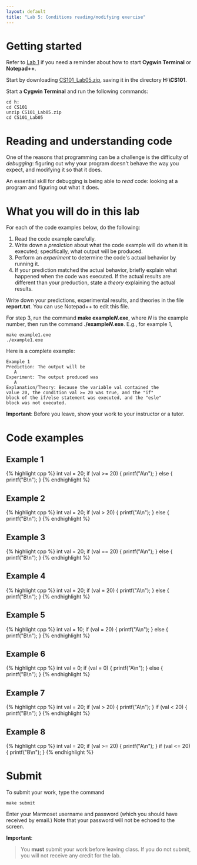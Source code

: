 ```yaml
---
layout: default
title: "Lab 5: Conditions reading/modifying exercise"
---
```


# Getting started

Refer to [Lab 1](lab01.html) if you need a reminder about how to start **Cygwin Terminal** or **Notepad++**.

Start by downloading [CS101\_Lab05.zip](CS101_Lab05.zip), saving it in the directory **H:\\CS101**.

Start a **Cygwin Terminal** and run the following commands:

    cd h:
    cd CS101
    unzip CS101_Lab05.zip
    cd CS101_Lab05

# Reading and understanding code

One of the reasons that programming can be a challenge is the difficulty of *debugging*: figuring out why your program doesn't behave the way you expect, and modifying it so that it does.

An essential skill for debugging is being able to *read* code: looking at a program and figuring out what it does.

# What you will do in this lab

For each of the code examples below, do the following:

1. Read the code example carefully.
2. Write down a *prediction* about what the code example will do when it is executed; specifically, what output will be produced.
3. Perform an *experiment* to determine the code's actual behavior by running it.
4. If your prediction matched the actual behavior, briefly explain what happened when the code was executed.  If the actual results are different than your preduction, state a *theory* explaining the actual results.

Write down your predictions, experimental results, and theories in the file **report.txt**.  You can use Notepad++ to edit this file.

For step 3, run the command <b>make example<i>N</i>.exe</b>, where <i>N</i> is the example number, then run the command <b>./example<i>N</i>.exe</b>.  E.g., for example 1,

    make example1.exe
    ./example1.exe

Here is a complete example:

    Example 1
    Prediction: The output will be
       A
    Experiment: The output produced was
       A
    Explanation/Theory: Because the variable val contained the
    value 20, the condition val >= 20 was true, and the "if"
    block of the if/else statement was executed, and the "esle"
    block was not executed.

**Important**: Before you leave, show your work to your instructor or a tutor.

# Code examples

## Example 1

{% highlight cpp %}
int val = 20;
if (val >= 20) {
    printf("A\n");
} else {
    printf("B\n");
}
{% endhighlight %}

## Example 2

{% highlight cpp %}
int val = 20;
if (val > 20) {
    printf("A\n");
} else {
    printf("B\n");
}
{% endhighlight %}

## Example 3

{% highlight cpp %}
int val = 20;
if (val == 20) {
    printf("A\n");
} else {
    printf("B\n");
}
{% endhighlight %}

## Example 4

{% highlight cpp %}
int val = 20;
if (val = 20) {
    printf("A\n");
} else {
    printf("B\n");
}
{% endhighlight %}

## Example 5

{% highlight cpp %}
int val = 10;
if (val = 20) {
    printf("A\n");
} else {
    printf("B\n");
}
{% endhighlight %}

## Example 6

{% highlight cpp %}
int val = 0;
if (val = 0) {
    printf("A\n");
} else {
    printf("B\n");
}
{% endhighlight %}

## Example 7

{% highlight cpp %}
int val = 20;
if (val > 20) {
    printf("A\n");
}
if (val < 20) {
    printf("B\n");
}
{% endhighlight %}

## Example 8

{% highlight cpp %}
int val = 20;
if (val >= 20) {
    printf("A\n");
}
if (val <= 20) {
    printf("B\n");
}
{% endhighlight %}

Submit
======

To submit your work, type the command

    make submit

Enter your Marmoset username and password (which you should have received by email.) Note that your password will not be echoed to the screen.

**Important**:

> You **must** submit your work before leaving class. If you do not submit, you will not receive any credit for the lab.

<!-- vim:set wrap: ­-->
<!-- vim:set linebreak: -->
<!-- vim:set nolist: -->
